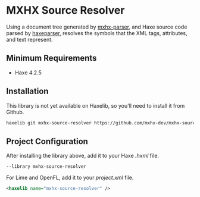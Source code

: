 # MXHX Source Resolver

Using a document tree generated by [mxhx-parser](https://github.com/mxhx-dev/mxhx-parser), and Haxe source code parsed by [haxeparser](https://github.com/HaxeCheckstyle/haxeparser), resolves the symbols that the XML tags, attributes, and text represent.

## Minimum Requirements

- Haxe 4.2.5

## Installation

This library is not yet available on Haxelib, so you'll need to install it from Github.

```sh
haxelib git mxhx-source-resolver https://github.com/mxhx-dev/mxhx-source-resolver.git
```

## Project Configuration

After installing the library above, add it to your Haxe _.hxml_ file.

```hxml
--library mxhx-source-resolver
```

For Lime and OpenFL, add it to your _project.xml_ file.

```xml
<haxelib name="mxhx-source-resolver" />
```
